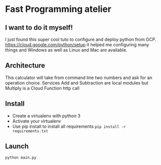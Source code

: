 # Fast Programming atelier
## I want to do it myself!
I just found this super cool tuto to configure and deploy python
from GCP. https://cloud.google.com/python/setup it helped me
configuring many things and Windows as well as Linux and Mac are
available.

## Architecture

This calculator will take from command line two numbers and ask
for an operation choice.
Services Add and Subtraction are local modules but Multiply is a 
Cloud Function http call

 
 ## Install
 
 * Create a virtualenv with python 3
 * Activate your virtualenv
 * Use pip install to install all requirements `pip install -r requirements.txt
 `
 
 ## Launch
 
 `python main.py`